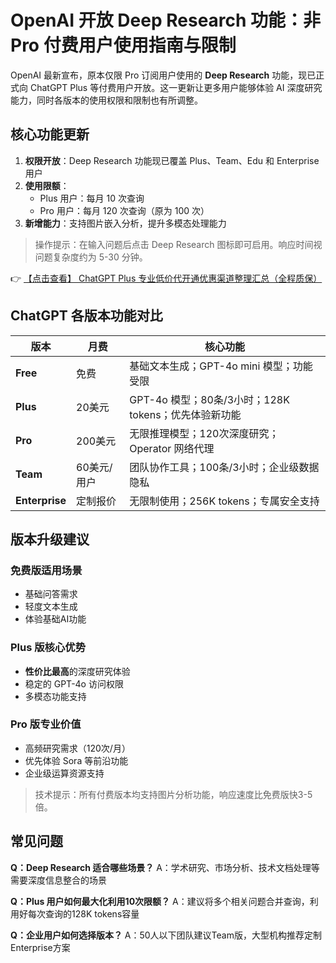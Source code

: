 # OpenAI 开放 Deep Research 功能：非 Pro 付费用户使用指南与限制

OpenAI 最新宣布，原本仅限 Pro 订阅用户使用的 **Deep Research** 功能，现已正式向 ChatGPT Plus 等付费用户开放。这一更新让更多用户能够体验 AI 深度研究能力，同时各版本的使用权限和限制也有所调整。

## 核心功能更新

1. **权限开放**：Deep Research 功能现已覆盖 Plus、Team、Edu 和 Enterprise 用户
2. **使用限额**：
   - Plus 用户：每月 10 次查询
   - Pro 用户：每月 120 次查询（原为 100 次）
3. **新增能力**：支持图片嵌入分析，提升多模态处理能力

> 操作提示：在输入问题后点击 Deep Research 图标即可启用。响应时间视问题复杂度约为 5-30 分钟。

👉 [【点击查看】 ChatGPT Plus 专业低价代开通优惠渠道整理汇总（全程质保）](https://bit.ly/DaiKai)

## ChatGPT 各版本功能对比

| 版本          | 月费       | 核心功能                                                                 |
|---------------|------------|--------------------------------------------------------------------------|
| **Free**      | 免费       | 基础文本生成；GPT-4o mini 模型；功能受限                                 |
| **Plus**      | 20美元     | GPT-4o 模型；80条/3小时；128K tokens；优先体验新功能                    |
| **Pro**       | 200美元    | 无限推理模型；120次深度研究；Operator 网络代理                          |
| **Team**      | 60美元/用户| 团队协作工具；100条/3小时；企业级数据隐私                                |
| **Enterprise**| 定制报价   | 无限制使用；256K tokens；专属安全支持                                   |

## 版本升级建议

### 免费版适用场景
- 基础问答需求
- 轻度文本生成
- 体验基础AI功能

### Plus 版核心优势
- **性价比最高**的深度研究体验
- 稳定的 GPT-4o 访问权限
- 多模态功能支持

### Pro 版专业价值
- 高频研究需求（120次/月）
- 优先体验 Sora 等前沿功能
- 企业级运算资源支持

> 技术提示：所有付费版本均支持图片分析功能，响应速度比免费版快3-5倍。

## 常见问题

**Q：Deep Research 适合哪些场景？**
A：学术研究、市场分析、技术文档处理等需要深度信息整合的场景

**Q：Plus 用户如何最大化利用10次限额？**
A：建议将多个相关问题合并查询，利用好每次查询的128K tokens容量

**Q：企业用户如何选择版本？**
A：50人以下团队建议Team版，大型机构推荐定制Enterprise方案
